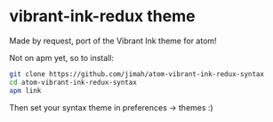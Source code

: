 # vibrant-ink-redux theme

Made by request, port of the Vibrant Ink theme for atom!

Not on apm yet, so to install:

```bash
git clone https://github.com/jimah/atom-vibrant-ink-redux-syntax
cd atom-vibrant-ink-redux-syntax
apm link
```

Then set your syntax theme in preferences -> themes :)
